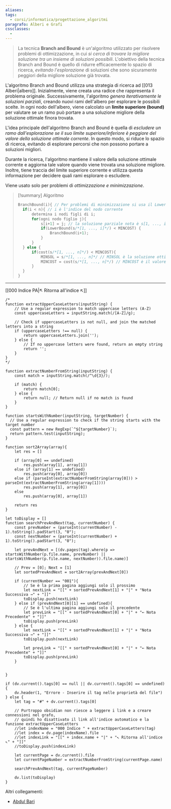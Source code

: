 ```yaml
---
aliases: 
tags:
  - corsi/informatica/progettazione_algoritmi
paragrafo: Alberi e Grafi
cssclasses:
  - 
---
```

>La tecnica **Branch and Bound** è un'algoritmo utilizzato per risolvere problemi di ottimizzazione, in cui *si cerca di trovare la migliore soluzione tra un insieme di soluzioni possibili*. L'obiettivo della tecnica Branch and Bound è quello di ridurre efficacemente lo spazio di ricerca, *evitando l'esplorazione* di soluzioni che sono sicuramente peggiori della migliore soluzione già trovata.

L'algoritmo Branch and Bound utilizza una strategia di ricerca ad [[013 Alberi|albero]]. Inizialmente, viene creata una radice che rappresenta il problema originale. Successivamente, l'algoritmo *genera iterativamente le soluzioni parziali*, creando nuovi rami dell'albero per esplorare le possibili scelte. In ogni nodo dell'albero, viene calcolato un **limite superiore (bound)** per valutare se un ramo può portare a una soluzione migliore della soluzione ottimale finora trovata.

L'idea principale dell'algoritmo Branch and Bound è quella di *escludere un ramo dall'esplorazione se il suo limite superiore/inferiore è peggiore del valore della soluzione ottimale corrente*. In questo modo, si riduce lo spazio di ricerca, evitando di esplorare percorsi che non possono portare a soluzioni migliori.

Durante la ricerca, l'algoritmo mantiene il valore della soluzione ottimale corrente e aggiorna tale valore quando viene trovata una soluzione migliore. Inoltre, tiene traccia del limite superiore corrente e utilizza questa informazione per decidere quali rami esplorare o escludere.

Viene usato solo per problemi di *ottimizzazione e minimizzazione*.

> [!summary] Algoritmo
>```C
>BranchBound(i){ // Per problemi di minimizzazione si usa il LowerBound
>	if(i < n){ // i è l'indice del nodo corrente
>		determina i nodi figli di i;
>		for(ogni nodo figlio j){
>			s[i+1] = j; // la soluzione parziale nota è s[1, ..., i]
>			if(LowerBound(s/*[1, ..., i]*/) < MINCOST) {
>				BranchBound(i+1);
>			}
>		}
>	} else {
>		if(cost(s/*[1, ..., n]*/) < MINCOST){
>			MINSOL = s/*[1, ..., n]*/ // MINSOL è la soluzione ottima
>			MINCOST = cost(s/*[1, ..., n]*/) // MINCOST è il valore ottimo
>		}
>	}
>}
>```


___
[[000 Indice PA|↖ Ritorna all'indice ↖]]

```dataviewjs
/*
function extractUpperCaseLetters(inputString) {
	// Use a regular expression to match uppercase letters (A-Z)
	const uppercaseLetters = inputString.match(/[A-Z]/g);
	
	// Check if uppercaseLetters is not null, and join the matched letters into a string
	if (uppercaseLetters !== null) {
		return uppercaseLetters.join('');
	} else {
	    // If no uppercase letters were found, return an empty string
	    return '';
	}
}
*/

function extractNumberFromString(inputString) {
	const match = inputString.match(/^\d{3}/);
	
	if (match) {
		return match[0];
	} else {
		return null; // Return null if no match is found
	}
}

function startsWithNumber(inputString, targetNumber) {
  // Use a regular expression to check if the string starts with the target number
  const pattern = new RegExp(`^${targetNumber}`);
  return pattern.test(inputString);
}

function sort2Array(array){
	let res = []
	
	if (array[0] == undefined)
		res.push(array[1], array[1])
	else if (array[1] == undefined)
		res.push(array[0], array[0])
	else if (parseInt(extractNumberFromString(array[0])) > parseInt(extractNumberFromString(array[1])))
		res.push(array[1], array[0])
	else
		res.push(array[0], array[1])
	
	return res
}

let toDisplay = []
function searchPrevAndNext(tag, currentNumber) {
	const prevNumber = (parseInt(currentNumber) - 1).toString().padStart(3, "0");
	const nextNumber = (parseInt(currentNumber) + 1).toString().padStart(3, "0");
	
	let prevAndNext = [(dv.pages(tag).where(p => startsWithNumber(p.file.name, prevNumber) || startsWithNumber(p.file.name, nextNumber)).file.name)]
	
	// Prev = [0]; Next = [1]
	let sortedPrevAndNext = sort2Array(prevAndNext[0])
	
	if (currentNumber == "001"){ 
		// Se è la prima pagina aggiungi solo il prossimo
		let nextLink = "[[" + sortedPrevAndNext[1] + "|" + "Nota Successiva →" + "]]"
		toDisplay.push(nextLink)
	} else if (prevAndNext[0][1] == undefined){
		// Se è l'ultima pagina aggiungi solo il precedente
		let prevLink = "[[" + sortedPrevAndNext[0] + "|" + "← Nota Precedente" + "]]"
		toDisplay.push(prevLink)
	} else {
		let nextLink = "[[" + sortedPrevAndNext[1] + "|" + "Nota Successiva →" + "]]"
		toDisplay.push(nextLink)
		
		let prevLink = "[[" + sortedPrevAndNext[0] + "|" + "← Nota Precedente" + "]]"
		toDisplay.push(prevLink)
	}
	
	
}

if (dv.current().tags[0] == null || dv.current().tags[0] == undefined){
	dv.header(1, "Errore - Inserire il tag nelle proprietà del file")
} else {
	let tag = "#" + dv.current().tags[0]

	// Purtroppo obsidian non riesce a leggere i link e a creare connessioni nel grafo,
	// quindi ho disattivato il link all'indice automatico e la funzione extractUpperCaseLetters
	//let indexName = "000 Indice " + extractUpperCaseLetters(tag)
	//let index = dv.page(indexName).file
	//let indexLink = "[[" + index.name + "|" + "↖ Ritorna all'indice ↖" + "]]"
	//toDisplay.push(indexLink)
	
	let currentPage = dv.current().file
	let currentPageNumber = extractNumberFromString(currentPage.name)
	
	searchPrevAndNext(tag, currentPageNumber)
	
	dv.list(toDisplay)
}
```

Altri collegamenti: 
- [Abdul Bari](https://www.youtube.com/watch?v=3RBNPc0_Q6g)